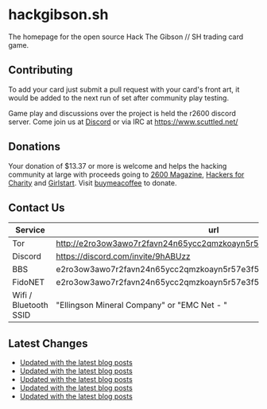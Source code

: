 # hackgibson.sh
The homepage for the open source Hack The Gibson // SH trading card game.


## Contributing

To add your card just submit a pull request with your card's front art, it would be added to the next run of set after community play testing.

Game play and discussions over the project is held the r2600 discord server. Come join us at [Discord](https://discord.com/invite/9hABUzz) or via IRC at https://www.scuttled.net/


## Donations

Your donation of $13.37 or more is welcome and helps the hacking community at large with proceeds going to [2600 Magazine](https://2600.com/), [Hackers for Charity](https://hackersforcharity.org) and [Girlstart](https://girlstart.org).  Visit [buymeacoffee](https://www.buymeacoffee.com/hackgibson.sh) to donate.


## Contact Us

Service | url
-|-
Tor | http://e2ro3ow3awo7r2favn24n65ycc2qmzkoayn5r57e3f56nvjwdcgg32ad.onion
Discord | https://discord.com/invite/9hABUzz
BBS | e2ro3ow3awo7r2favn24n65ycc2qmzkoayn5r57e3f56nvjwdcgg32ad.onion:23
FidoNET | e2ro3ow3awo7r2favn24n65ycc2qmzkoayn5r57e3f56nvjwdcgg32ad.onion:24554
Wifi / Bluetooth SSID | "Ellingson Mineral Company" or "EMC Net - <fidonet address>"

## Latest Changes
<!-- BLOG-POST-LIST:START -->
- [Updated with the latest blog posts](https://github.com/DFW2600/hackgibson.sh/commit/d0355187ca920a20ffd475ee6bc6fcc8e4c3019f)
- [Updated with the latest blog posts](https://github.com/DFW2600/hackgibson.sh/commit/d96948c4301a47ce7e345a5ee47ffe79ee0d0488)
- [Updated with the latest blog posts](https://github.com/DFW2600/hackgibson.sh/commit/d41c199b702b84c2edf3ebf0ef2e0795bf5373fd)
- [Updated with the latest blog posts](https://github.com/DFW2600/hackgibson.sh/commit/6160938cae699d22102fac4a880b8d0b4056e854)
- [Updated with the latest blog posts](https://github.com/DFW2600/hackgibson.sh/commit/d67edcd0479ac41348be72c8f121b825ae6f9e50)
<!-- BLOG-POST-LIST:END -->
